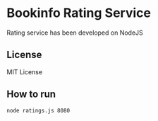 # Bookinfo Rating Service

Rating service has been developed on NodeJS

## License
MIT License

## How to run

```bash
node ratings.js 8080
```